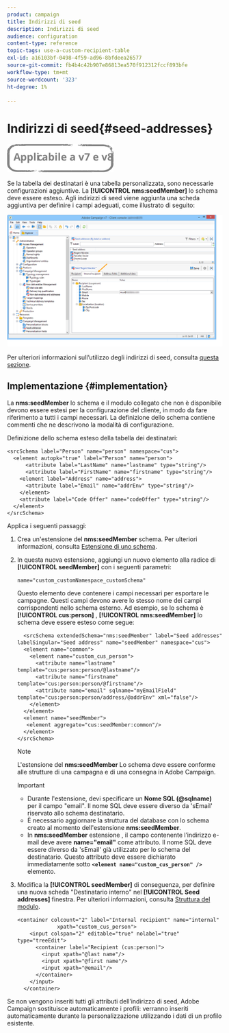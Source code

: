 ```yaml
---
product: campaign
title: Indirizzi di seed
description: Indirizzi di seed
audience: configuration
content-type: reference
topic-tags: use-a-custom-recipient-table
exl-id: a16103bf-0498-4f59-ad96-8bfdeea26577
source-git-commit: fb4b4c42b907e86813ea570f912312fccf893bfe
workflow-type: tm+mt
source-wordcount: '323'
ht-degree: 1%

---
```


# Indirizzi di seed{#seed-addresses}

![](../../assets/common.svg)

Se la tabella dei destinatari è una tabella personalizzata, sono necessarie configurazioni aggiuntive. La **[!UICONTROL nms:seedMember]** lo schema deve essere esteso. Agli indirizzi di seed viene aggiunta una scheda aggiuntiva per definire i campi adeguati, come illustrato di seguito:

![](assets/s_ncs_user_seedlist_new_tab.png)

Per ulteriori informazioni sull’utilizzo degli indirizzi di seed, consulta [questa sezione](../../delivery/using/about-seed-addresses.md).

## Implementazione {#implementation}

La **nms:seedMember** lo schema e il modulo collegato che non è disponibile devono essere estesi per la configurazione del cliente, in modo da fare riferimento a tutti i campi necessari. La definizione dello schema contiene commenti che ne descrivono la modalità di configurazione.

Definizione dello schema esteso della tabella dei destinatari:

```
<srcSchema label="Person" name="person" namespace="cus">
  <element autopk="true" label="Person" name="person">
      <attribute label="LastName" name="lastname" type="string"/>
      <attribute label="FirstName" name="firstname" type="string"/>
    <element label="Address" name="address">
      <attribute label="Email" name="addrEnv" type="string"/>
    </element>
    <attribute label="Code Offer" name="codeOffer" type="string"/>
  </element>
</srcSchema>
```

Applica i seguenti passaggi:

1. Crea un&#39;estensione del **nms:seedMember** schema. Per ulteriori informazioni, consulta [Estensione di uno schema](../../configuration/using/extending-a-schema.md).
1. In questa nuova estensione, aggiungi un nuovo elemento alla radice di **[!UICONTROL seedMember]** con i seguenti parametri:

   ```
   name="custom_customNamespace_customSchema"
   ```

   Questo elemento deve contenere i campi necessari per esportare le campagne. Questi campi devono avere lo stesso nome dei campi corrispondenti nello schema esterno. Ad esempio, se lo schema è **[!UICONTROL cus:person]** , **[!UICONTROL nms:seedMember]** lo schema deve essere esteso come segue:

   ```
     <srcSchema extendedSchema="nms:seedMember" label="Seed addresses" labelSingular="Seed address" name="seedMember" namespace="cus">
     <element name="common">
       <element name="custom_cus_person">
         <attribute name="lastname" template="cus:person:person/@lastname"/>
         <attribute name="firstname" template="cus:person:person/@firstname"/>
         <attribute name="email" sqlname="myEmailField" template="cus:person:person/address/@addrEnv" xml="false"/>
       </element>
     </element>
     <element name="seedMember">
      <element aggregate="cus:seedMember:common"/>
     </element>
   </srcSchema>
   ```

   >[!NOTE]
   >
   >L&#39;estensione del **nms:seedMember** Lo schema deve essere conforme alle strutture di una campagna e di una consegna in Adobe Campaign.

   >[!IMPORTANT]
   >
   >
   >    
   >    
   >    * Durante l&#39;estensione, devi specificare un **Nome SQL (@sqlname)** per il campo &quot;email&quot;. Il nome SQL deve essere diverso da &#39;sEmail&#39; riservato allo schema destinatario.
   >    * È necessario aggiornare la struttura del database con lo schema creato al momento dell&#39;estensione **nms:seedMember**.
   >    * In **nms:seedMember** estensione , il campo contenente l’indirizzo e-mail deve avere **name=&quot;email&quot;** come attributo. Il nome SQL deve essere diverso da &#39;sEmail&#39; già utilizzato per lo schema del destinatario. Questo attributo deve essere dichiarato immediatamente sotto **`<element name="custom_cus_person" />`** elemento.


1. Modifica la **[!UICONTROL seedMember]** di conseguenza, per definire una nuova scheda &quot;Destinatario interno&quot; nel **[!UICONTROL Seed addresses]** finestra. Per ulteriori informazioni, consulta [Struttura del modulo](../../configuration/using/form-structure.md).

   ```
   <container colcount="2" label="Internal recipient" name="internal"
                xpath="custom_cus_person">
       <input colspan="2" editable="true" nolabel="true" type="treeEdit">
         <container label="Recipient (cus:person)">
           <input xpath="@last name"/>
           <input xpath="@first name"/>
           <input xpath="@email"/>
         </container>
       </input>
     </container>
   ```

Se non vengono inseriti tutti gli attributi dell’indirizzo di seed, Adobe Campaign sostituisce automaticamente i profili: verranno inseriti automaticamente durante la personalizzazione utilizzando i dati di un profilo esistente.

